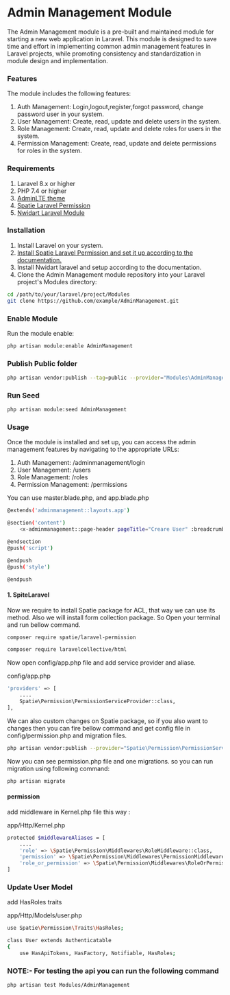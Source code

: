 # Admin Management Module

The Admin Management module is a pre-built and maintained module for starting a new web application in Laravel. This module is designed to save time and effort in implementing common admin management features in Laravel projects, while promoting consistency and standardization in module design and implementation.

### Features

The module includes the following features:

1. Auth Management: Login,logout,register,forgot password, change password user in your system.
2. User Management: Create, read, update and delete users in the system.
3. Role Management: Create, read, update and delete roles for users in the system.
4. Permission Management: Create, read, update and delete permissions for roles in the system.

### Requirements
1. Laravel 8.x or higher
2. PHP 7.4 or higher
3. [AdminLTE theme](https://adminlte.io/)
4. [Spatie Laravel Permission](https://spatie.be/docs/laravel-permission/v5/introduction)
5. [Nwidart Laravel Module](https://nwidart.com/laravel-modules/v6/introduction)

### Installation

1. Install Laravel on your system.
2. [Install Spatie Laravel Permission and set it up according to the documentation.](#1-spiteLaravel)
3. Install Nwidart laravel and setup according to the documentation.
4. Clone the Admin Management module repository into your Laravel project's Modules directory:

```bash
cd /path/to/your/laravel/project/Modules
git clone https://github.com/example/AdminManagement.git
```

### Enable Module
Run the module enable:

```bash
php artisan module:enable AdminManagement
```

### Publish Public folder

```bash
php artisan vendor:publish --tag=public --provider="Modules\AdminManagement\Providers\AdminManagementServiceProvider"
```

### Run Seed

```bash
php artisan module:seed AdminManagement
```

### Usage
Once the module is installed and set up, you can access the admin management features by navigating to the appropriate URLs:

1. Auth Management: /adminmanagement/login
2. User Management: /users
3. Role Management: /roles
4. Permission Management: /permissions

You can use master.blade.php, and app.blade.php

```bash
@extends('adminmanagement::layouts.app')

@section('content')
    <x-adminmanagement::page-header pageTitle="Creare User" :breadcrumbs="['Home', 'Creare User']" />

@endsection
@push('script')

@endpush
@push('style')

@endpush
```

#### 1. SpiteLaravel

Now we require to install Spatie package for ACL, that way we can use its method. Also we will install form collection package. So Open your terminal and run bellow command.

```bash
composer require spatie/laravel-permission
```

```bash
composer require laravelcollective/html
```

Now open config/app.php file and add service provider and aliase.

config/app.php

```bash
'providers' => [
	....
	Spatie\Permission\PermissionServiceProvider::class,
],
```
We can also custom changes on Spatie package, so if you also want to changes then you can fire bellow command and get config file in config/permission.php and migration files.

```bash
php artisan vendor:publish --provider="Spatie\Permission\PermissionServiceProvider"

```

Now you can see permission.php file and one migrations. so you can run migration using following command:
```bash
php artisan migrate

```

#### permission

add middleware in Kernel.php file this way :

app/Http/Kernel.php
```bash
protected $middlewareAliases = [
    ....
    'role' => \Spatie\Permission\Middlewares\RoleMiddleware::class,
    'permission' => \Spatie\Permission\Middlewares\PermissionMiddleware::class,
    'role_or_permission' => \Spatie\Permission\Middlewares\RoleOrPermissionMiddleware::class,
]
```

### Update User Model

add HasRoles traits

app/Http/Models/user.php

```bash
use Spatie\Permission\Traits\HasRoles;

class User extends Authenticatable
{
    use HasApiTokens, HasFactory, Notifiable, HasRoles;

```


### NOTE:- For testing the api you can run the following command

```bash
php artisan test Modules/AdminManagement
```


